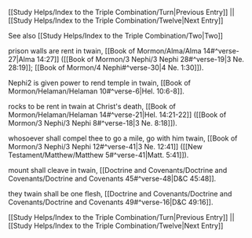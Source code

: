 [[Study Helps/Index to the Triple Combination/Turn|Previous Entry]]  ||  [[Study Helps/Index to the Triple Combination/Twelve|Next Entry]]

 See also [[Study Helps/Index to the Triple Combination/Two|Two]]

 prison walls are rent in twain, [[Book of Mormon/Alma/Alma 14#^verse-27|Alma 14:27]] ([[Book of Mormon/3 Nephi/3 Nephi 28#^verse-19|3 Ne. 28:19]]; [[Book of Mormon/4 Nephi#^verse-30|4 Ne. 1:30]]).

 Nephi2 is given power to rend temple in twain, [[Book of Mormon/Helaman/Helaman 10#^verse-6|Hel. 10:6-8]].

 rocks to be rent in twain at Christ's death, [[Book of Mormon/Helaman/Helaman 14#^verse-21|Hel. 14:21-22]] ([[Book of Mormon/3 Nephi/3 Nephi 8#^verse-18|3 Ne. 8:18]]).

 whosoever shall compel thee to go a mile, go with him twain, [[Book of Mormon/3 Nephi/3 Nephi 12#^verse-41|3 Ne. 12:41]] ([[New Testament/Matthew/Matthew 5#^verse-41|Matt. 5:41]]).

 mount shall cleave in twain, [[Doctrine and Covenants/Doctrine and Covenants/Doctrine and Covenants 45#^verse-48|D&C 45:48]].

 they twain shall be one flesh, [[Doctrine and Covenants/Doctrine and Covenants/Doctrine and Covenants 49#^verse-16|D&C 49:16]].

[[Study Helps/Index to the Triple Combination/Turn|Previous Entry]]  ||  [[Study Helps/Index to the Triple Combination/Twelve|Next Entry]]
